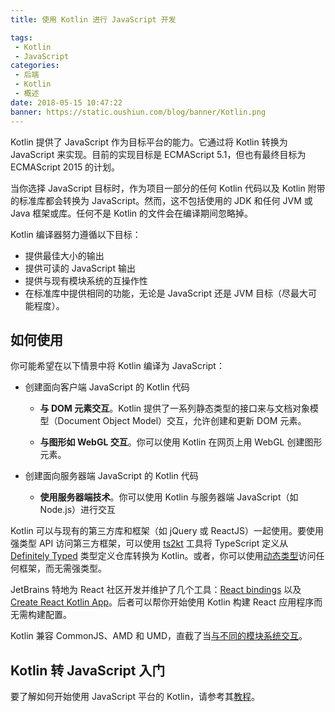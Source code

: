 ```yaml
---
title: 使用 Kotlin 进行 JavaScript 开发

tags:
 - Kotlin
 - JavaScript
categories:
 - 后端
 - Kotlin
 - 概述
date: 2018-05-15 10:47:22
banner: https://static.oushiun.com/blog/banner/Kotlin.png
---
```


Kotlin 提供了 JavaScript 作为目标平台的能力。它通过将 Kotlin 转换为 JavaScript 来实现。目前的实现目标是 ECMAScript 5.1，但也有最终目标为 ECMAScript 2015 的计划。

当你选择 JavaScript 目标时，作为项目一部分的任何 Kotlin 代码以及 Kotlin 附带的标准库都会转换为 JavaScript。然而，这不包括使用的 JDK 和任何 JVM 或 Java 框架或库。任何不是 Kotlin 的文件会在编译期间忽略掉。

Kotlin 编译器努力遵循以下目标：

*   提供最佳大小的输出
*   提供可读的 JavaScript 输出
*   提供与现有模块系统的互操作性
*   在标准库中提供相同的功能，无论是 JavaScript 还是 JVM 目标（尽最大可能程度）。

<!-- more -->

## 如何使用

你可能希望在以下情景中将 Kotlin 编译为 JavaScript：

*   创建面向客户端 JavaScript 的 Kotlin 代码

    *   **与 DOM 元素交互**。Kotlin 提供了一系列静态类型的接口来与文档对象模型（Document Object Model）交互，允许创建和更新 DOM 元素。

    *   **与图形如 WebGL 交互**。你可以使用 Kotlin 在网页上用 WebGL 创建图形元素。

*   创建面向服务器端 JavaScript 的 Kotlin 代码

    *   **使用服务器端技术**。你可以使用 Kotlin 与服务器端 JavaScript（如 Node.js）进行交互

Kotlin 可以与现有的第三方库和框架（如 jQuery 或 ReactJS）一起使用。要使用强类型
API 访问第三方框架，可以使用 [ts2kt](https://github.com/kotlin/ts2kt) 工具将 TypeScript 定义从 [Definitely Typed](http://definitelytyped.org/)
类型定义仓库转换为 Kotlin。或者，你可以使用<!--
-->[动态类型](dynamic-type.html)访问任何框架，而无需强类型。

JetBrains 特地为 React 社区开发并维护了几个工具：[React bindings](https://github.com/JetBrains/kotlin-wrappers) 以及 [Create React Kotlin App](https://github.com/JetBrains/create-react-kotlin-app)。后者可以帮你开始使用 Kotlin 构建 React 应用程序而无需构建配置。

Kotlin 兼容 CommonJS、AMD 和 UMD，直截了当[与不同的模块系统交互](/docs/tutorials/javascript/working-with-modules/working-with-modules.html)。

## Kotlin 转 JavaScript 入门

要了解如何开始使用 JavaScript 平台的 Kotlin，请参考其[教程](/docs/tutorials/javascript/kotlin-to-javascript/kotlin-to-javascript.html)。
